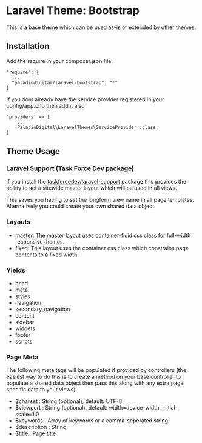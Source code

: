 # Laravel Theme: Bootstrap

This is a base theme which can be used as-is or extended by other themes.

## Installation

Add the require in your composer.json file:

    "require": {
      ...
      "paladindigital/laravel-bootstrap": "*"
    }

If you dont already have the service provider registered in your config/app.php then add it also

    'providers' => [
        ...
        PaladinDigital\LaravelThemes\ServiceProvider::class,
    ]
    
## Theme Usage

### Laravel Support (Task Force Dev package)

If you install the [taskforcedev/laravel-support](https://github.com/taskforcedev/laravel-support) package this provides the ability to set a sitewide master layout which will be used in all views.

This saves you having to set the longform view name in all page templates.  Alternatively you could create your own shared data object.

### Layouts

 - master: The master layout uses container-fluid css class for full-width responsive themes.
 - fixed: This layout uses the container css class which constrains page contents to a fixed width.

### Yields
 - head
 - meta
 - styles
 - navigation
 - secondary_navigation
 - content
 - sidebar
 - widgets
 - footer
 - scripts

### Page Meta

The following meta tags will be populated if provided by controllers (the easiest way to do this is to create a method on your base controller to populate a shared data object then pass this along with any extra page specific data to your views).

 - $charset : String (optional), default: UTF-8
 - $viewport : String (optional), default: width=device-width, initial-scale=1.0 
 - $keywords : Array of keywords or a comma-seperated string.
 - $description : String
 - $title : Page title
